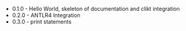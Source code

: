 * 0.1.0 - Hello World, skeleton of documentation and clikt integration
* 0.2.0 - ANTLR4 Integration
* 0.3.0 - print statements
